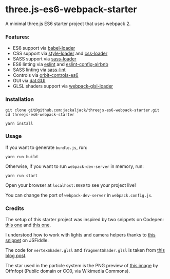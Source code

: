 # three.js-es6-webpack-starter
A minimal three.js ES6 starter project that uses webpack 2.

### Features:

* ES6 support via [babel-loader](https://github.com/babel/babel-loader)
* CSS support via [style-loader](https://github.com/webpack-contrib/style-loader)
and [css-loader](https://github.com/webpack-contrib/css-loader)
* SASS support via [sass-loader](https://github.com/jtangelder/sass-loader)
* ES6 linting via [eslint](https://www.npmjs.com/package/eslint) and
[eslint-config-airbnb](https://www.npmjs.com/package/eslint-config-airbnb)
* SASS linting via [sass-lint](https://www.npmjs.com/package/sass-lint)
* Controls via [orbit-controls-es6](https://www.npmjs.com/package/orbit-controls-es6)
* GUI via [dat.GUI](https://github.com/dataarts/dat.gui)
* GLSL shaders support via [webpack-glsl-loader](https://www.npmjs.com/package/webpack-glsl-loader)

### Installation

```
git clone git@github.com:jackaljack/threejs-es6-webpack-starter.git
cd threejs-es6-webpack-starter

yarn install
```

### Usage

If you want to generate `bundle.js`, run:

```
yarn run build
```

Otherwise, if you want to run `webpack-dev-server` in memory, run:

```
yarn run start
```

Open your browser at `localhost:8080` to see your project live!

You can change the port of `webpack-dev-server` in `webpack.config.js`.


### Credits

The setup of this starter project was inspired by two snippets on Codepen: [this one](http://codepen.io/mo4_9/pen/VjqRQX) and [this one](https://codepen.io/iamphill/pen/jPYorE).

I understood how to work with lights and camera helpers thanks to
[this snippet](http://jsfiddle.net/f17Lz5ux/5131/) on JSFiddle.

The code for `vertexShader.glsl` and `fragmentShader.glsl` is taken from
[this blog post](http://blog.cjgammon.com/threejs-custom-shader-material).

The star used in the particle system is the PNG preview of [this image](https://commons.wikimedia.org/wiki/File:Star_icon-72a7cf.svg) by Offnfopt
(Public domain or CC0, via Wikimedia Commons).